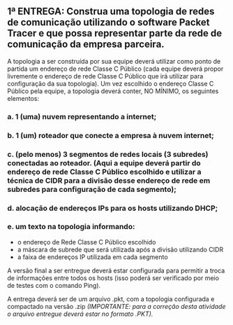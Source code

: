 ## 1ª ENTREGA: Construa uma topologia de redes de comunicação utilizando o software Packet Tracer e que possa representar parte da rede de comunicação da empresa parceira.

A topologia a ser construída por sua equipe deverá utilizar como ponto de partida um endereço de rede Classe C Público (cada equipe deverá propor livremente o endereço de rede Classe C Público que irá utilizar para configuração da sua topologia). Um vez escolhido o endereço Classe C
Público pela equipe, a topologia deverá conter, NO MÍNIMO, os seguintes elementos:

### a. 1 (uma) nuvem representando a internet;
### b. 1 (um) roteador que conecte a empresa à nuvem internet;
### c. (pelo menos) 3 segmentos de redes locais (3 subredes) conectadas ao roteador. (Aqui a equipe deverá partir do endereço de rede Classe C Público escolhido e utilizar a técnica de CIDR para a divisão desse endereço de rede em subredes para configuração de cada segmento);
### d. alocação de endereços IPs para os hosts utilizando DHCP;
### e. um texto na topologia informando:
- o endereço de Rede Classe C Público escolhido
- a máscara de subrede que será utilizada após a divisão utilizando CIDR
- a faixa de endereços IP utilizada em cada segmento

A versão final a ser entregue deverá estar configurada para permitir a troca de informações entre todos os hosts (isso poderá ser verificado por meio de testes com o comando Ping).

A entrega deverá ser de um arquivo .pkt, com a topologia configurada e compactado na versão .zip
*(IMPORTANTE: para a correção desta atividade o arquivo entregue deverá estar no formato .PKT).* 

